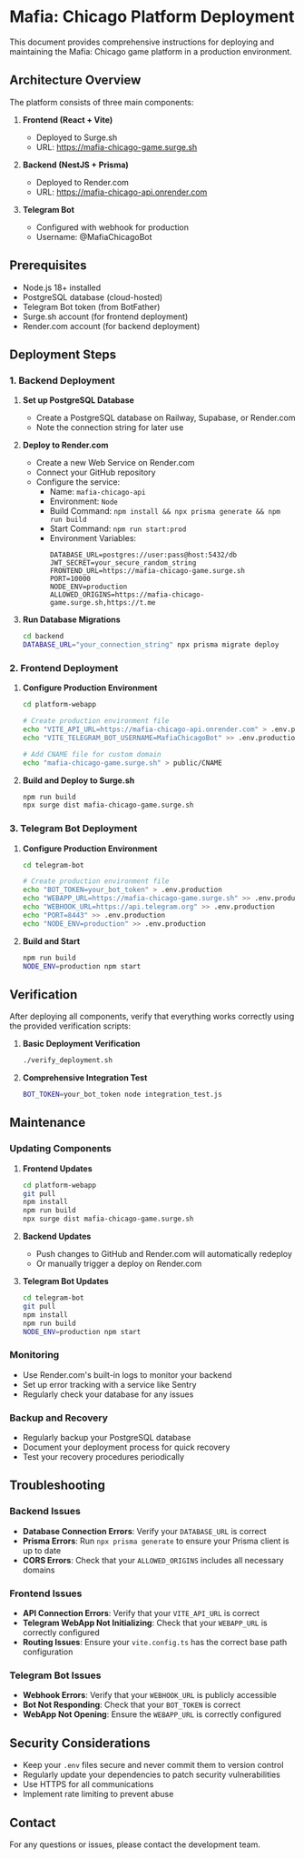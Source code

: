 # Mafia: Chicago Platform Deployment

This document provides comprehensive instructions for deploying and maintaining the Mafia: Chicago game platform in a production environment.

## Architecture Overview

The platform consists of three main components:

1. **Frontend (React + Vite)**
   - Deployed to Surge.sh
   - URL: https://mafia-chicago-game.surge.sh

2. **Backend (NestJS + Prisma)**
   - Deployed to Render.com
   - URL: https://mafia-chicago-api.onrender.com

3. **Telegram Bot**
   - Configured with webhook for production
   - Username: @MafiaChicagoBot

## Prerequisites

- Node.js 18+ installed
- PostgreSQL database (cloud-hosted)
- Telegram Bot token (from BotFather)
- Surge.sh account (for frontend deployment)
- Render.com account (for backend deployment)

## Deployment Steps

### 1. Backend Deployment

1. **Set up PostgreSQL Database**
   - Create a PostgreSQL database on Railway, Supabase, or Render.com
   - Note the connection string for later use

2. **Deploy to Render.com**
   - Create a new Web Service on Render.com
   - Connect your GitHub repository
   - Configure the service:
     - Name: `mafia-chicago-api`
     - Environment: `Node`
     - Build Command: `npm install && npx prisma generate && npm run build`
     - Start Command: `npm run start:prod`
     - Environment Variables:
       ```
       DATABASE_URL=postgres://user:pass@host:5432/db
       JWT_SECRET=your_secure_random_string
       FRONTEND_URL=https://mafia-chicago-game.surge.sh
       PORT=10000
       NODE_ENV=production
       ALLOWED_ORIGINS=https://mafia-chicago-game.surge.sh,https://t.me
       ```

3. **Run Database Migrations**
   ```bash
   cd backend
   DATABASE_URL="your_connection_string" npx prisma migrate deploy
   ```

### 2. Frontend Deployment

1. **Configure Production Environment**
   ```bash
   cd platform-webapp
   
   # Create production environment file
   echo "VITE_API_URL=https://mafia-chicago-api.onrender.com" > .env.production
   echo "VITE_TELEGRAM_BOT_USERNAME=MafiaChicagoBot" >> .env.production
   
   # Add CNAME file for custom domain
   echo "mafia-chicago-game.surge.sh" > public/CNAME
   ```

2. **Build and Deploy to Surge.sh**
   ```bash
   npm run build
   npx surge dist mafia-chicago-game.surge.sh
   ```

### 3. Telegram Bot Deployment

1. **Configure Production Environment**
   ```bash
   cd telegram-bot
   
   # Create production environment file
   echo "BOT_TOKEN=your_bot_token" > .env.production
   echo "WEBAPP_URL=https://mafia-chicago-game.surge.sh" >> .env.production
   echo "WEBHOOK_URL=https://api.telegram.org" >> .env.production
   echo "PORT=8443" >> .env.production
   echo "NODE_ENV=production" >> .env.production
   ```

2. **Build and Start**
   ```bash
   npm run build
   NODE_ENV=production npm start
   ```

## Verification

After deploying all components, verify that everything works correctly using the provided verification scripts:

1. **Basic Deployment Verification**
   ```bash
   ./verify_deployment.sh
   ```

2. **Comprehensive Integration Test**
   ```bash
   BOT_TOKEN=your_bot_token node integration_test.js
   ```

## Maintenance

### Updating Components

1. **Frontend Updates**
   ```bash
   cd platform-webapp
   git pull
   npm install
   npm run build
   npx surge dist mafia-chicago-game.surge.sh
   ```

2. **Backend Updates**
   - Push changes to GitHub and Render.com will automatically redeploy
   - Or manually trigger a deploy on Render.com

3. **Telegram Bot Updates**
   ```bash
   cd telegram-bot
   git pull
   npm install
   npm run build
   NODE_ENV=production npm start
   ```

### Monitoring

- Use Render.com's built-in logs to monitor your backend
- Set up error tracking with a service like Sentry
- Regularly check your database for any issues

### Backup and Recovery

- Regularly backup your PostgreSQL database
- Document your deployment process for quick recovery
- Test your recovery procedures periodically

## Troubleshooting

### Backend Issues

- **Database Connection Errors**: Verify your `DATABASE_URL` is correct
- **Prisma Errors**: Run `npx prisma generate` to ensure your Prisma client is up to date
- **CORS Errors**: Check that your `ALLOWED_ORIGINS` includes all necessary domains

### Frontend Issues

- **API Connection Errors**: Verify that your `VITE_API_URL` is correct
- **Telegram WebApp Not Initializing**: Check that your `WEBAPP_URL` is correctly configured
- **Routing Issues**: Ensure your `vite.config.ts` has the correct base path configuration

### Telegram Bot Issues

- **Webhook Errors**: Verify that your `WEBHOOK_URL` is publicly accessible
- **Bot Not Responding**: Check that your `BOT_TOKEN` is correct
- **WebApp Not Opening**: Ensure the `WEBAPP_URL` is correctly configured

## Security Considerations

- Keep your `.env` files secure and never commit them to version control
- Regularly update your dependencies to patch security vulnerabilities
- Use HTTPS for all communications
- Implement rate limiting to prevent abuse

## Contact

For any questions or issues, please contact the development team.

